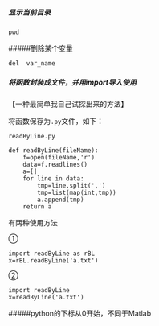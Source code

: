 ##### 显示当前目录

```pwd```

#####删除某个变量

```del  var_name```

##### 将函数封装成文件，并用import导入使用

【一种最简单我自己试探出来的方法】

将函数保存为```.py```文件，如下：

```readByLine.py```

```
def readByLine(fileName):
	f=open(fileName,'r')
	data=f.readlines()
	a=[]
	for line in data:
		tmp=line.split(',')
		tmp=list(map(int,tmp))
		a.append(tmp)
	return a
```

有两种使用方法

①

```
import readByLine as rBL
x=rBL.readByLine('a.txt')
```

②

```
import readByLine
x=readByLine('a.txt')
```

#####python的下标从0开始，不同于Matlab